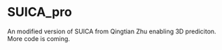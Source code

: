 # SUICA_pro
An modified version of SUICA from Qingtian Zhu enabling 3D prediciton. More code is coming.
